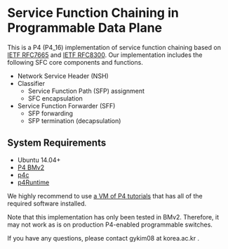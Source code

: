 # Service Function Chaining in Programmable Data Plane

This is a P4 (P4_16) implementation of service function chaining based on [IETF RFC7665](https://tools.ietf.org/html/rfc7665) and [IETF RFC8300](https://tools.ietf.org/html/rfc8300).
Our implementation includes the following SFC core components and functions.

* Network Service Header (NSH)
* Classifier
  * Service Function Path (SFP) assignment
  * SFC encapsulation
* Service Function Forwarder (SFF)
  * SFP forwarding
  * SFP termination (decapsulation)

## System Requirements
* Ubuntu 14.04+
* [P4 BMv2](https://github.com/p4lang/behavioral-model)
* [p4c](https://github.com/p4lang/p4c)
* [p4Runtime](https://github.com/p4lang/PI)

We highly recommend to use [a VM of P4 tutorials](https://github.com/p4lang/tutorials/tree/sigcomm18-final-edits) that has all of the required software installed.

Note that this implementation has only been tested in BMv2.
Therefore, it may not work as is on production P4-enabled programmable switches.

If you have any questions, please contact gykim08 at korea.ac.kr .
